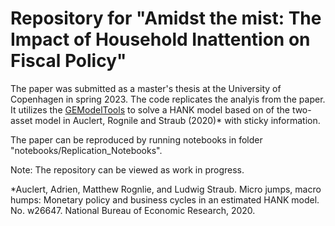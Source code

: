 # Repository for "Amidst the mist: The Impact of Household Inattention on Fiscal Policy"

The paper was submitted as a master's thesis at the University of Copenhagen in spring 2023. The code replicates the analyis from the paper.
It utilizes the [GEModelTools](https://github.com/NumEconCopenhagen/GEModelTools) to solve a HANK model based on
of the two-asset model in Auclert, Rognile and Straub  (2020)* with sticky information.

The paper can be reproduced by running notebooks in folder "notebooks/Replication_Notebooks".

Note: The repository can be viewed as work in progress.

*Auclert, Adrien, Matthew Rognlie, and Ludwig Straub. Micro jumps, macro humps: Monetary policy and business cycles in an estimated HANK model. No. w26647. National Bureau of Economic Research, 2020.
